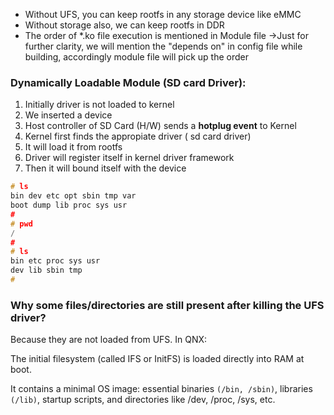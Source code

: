 - Without UFS, you can keep rootfs in any storage device like eMMC
- Without storage also, we can keep rootfs in DDR
-  The order of *.ko file execution is mentioned in Module file
    →Just for further clarity, we will mention the "depends on" in config file while building, accordingly module file will pick up the order

### Dynamically Loadable Module (SD card Driver):
1. Initially driver is not loaded to kernel
2. We inserted a device
3. Host controller of SD Card (H/W) sends a **hotplug event** to Kernel
4. Kernel first finds the appropiate driver ( sd card driver)
5. It will load it from rootfs
6. Driver will register itself in kernel driver framework
7. Then it will bound itself with the device
   
```cpp
# ls
bin dev etc opt sbin tmp var
boot dump lib proc sys usr
#
# pwd
/
#
# ls
bin etc proc sys usr
dev lib sbin tmp
# 
```
### Why some files/directories are still present after killing the UFS driver?
Because they are not loaded from UFS. In QNX:

The initial filesystem (called IFS or InitFS) is loaded directly into RAM at boot.

It contains a minimal OS image: essential binaries `(/bin, /sbin)`, libraries `(/lib)`, startup scripts, and directories like /dev, /proc, /sys, etc.
